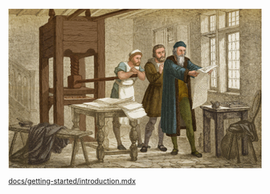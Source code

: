 [![](docs/getting-started/gutenberg.jpg)](docs/getting-started/introduction.mdx)

[docs/getting-started/introduction.mdx](docs/getting-started/introduction.mdx)
